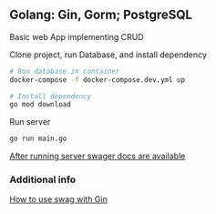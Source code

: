 ## Golang: Gin, Gorm; PostgreSQL

Basic web App implementing CRUD

Clone project, run Database, and install dependency
```bash
# Run database in container
docker-compose -f docker-compose.dev.yml up

# Install dependency
go mod download
```

Run server
```bash
go run main.go
```

[After running server swager docs are available](http://localhost:8080/swagger/index.html#)

### Additional info

[How to use swag with Gin](https://github.com/swaggo/swag)